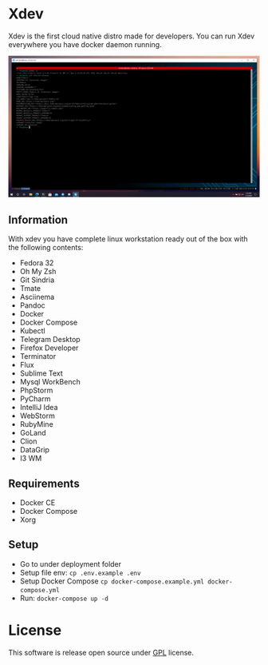 # Xdev

Xdev is the first cloud native distro made for developers.
You can run Xdev everywhere you have docker daemon running.

![xdev](docs/screenshots/w3.png)

## Information

With xdev you have complete linux workstation ready out of the box with the following contents:

- Fedora 32
- Oh My Zsh
- Git Sindria
- Tmate
- Asciinema
- Pandoc
- Docker
- Docker Compose
- Kubectl
- Telegram Desktop
- Firefox Developer
- Terminator
- Flux
- Sublime Text
- Mysql WorkBench
- PhpStorm
- PyCharm
- IntelliJ Idea
- WebStorm
- RubyMine
- GoLand
- Clion
- DataGrip
- I3 WM

## Requirements

- Docker CE
- Docker Compose
- Xorg

## Setup

- Go to under deployment folder
- Setup file env: `cp .env.example .env`
- Setup Docker Compose `cp docker-compose.example.yml docker-compose.yml`
- Run: `docker-compose up -d`

# License

This software is release open source under [GPL](https://github.com/SindriaInc/xdev/blob/master/LICENSE) license.
